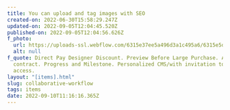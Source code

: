 ```yaml
---
title: You can upload and tag images with SEO
created-on: 2022-06-30T15:58:29.247Z
updated-on: 2022-09-05T12:04:45.520Z
published-on: 2022-09-05T12:04:56.626Z
f_photo:
  url: https://uploads-ssl.webflow.com/6315e37ee5a496d3a1c495a6/6315e5dbbfb65a4e878e7c7c_3dhero.jpg
  alt: null
f_quote: Direct Pay Designer Discount. Preview Before Large Purchase. Atomic NFT
  contract. Progress and Milestone. Personalized CMS/with invitation to edit
  access.
layout: "[items].html"
slug: collaborative-workflow
tags: items
date: 2022-09-10T11:16:16.365Z
---
```

